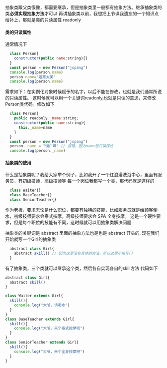 <!--
 * @Author: gaoyuan
 * @Date: 2020-10-22 17:46:27
 * @LastEditors: gaoyuan
 * @LastEditTime: 2020-10-22 23:06:27
-->
<!--
 * @Author: gaoyuan
 * @Date: 2020-10-22 17:46:27
 * @LastEditors: gaoyuan
 * @LastEditTime: 2020-10-22 18:28:30
-->
抽象类跟父类很像，都需要继承，但是抽象类里一般都有抽象方法。继承抽象类的类**必须实现抽象方法**才可以
再讲抽象类以前，我想把上节课我遗忘的一个知识点给补上，那就是类的只读属性 readonly

#### 类的只读属性

通常情况下
```javascript
  class Person{
    constructor(public name:string){}
  }
  const person = new Person("jspang")
  console.log(person.name)
  person.name="姬霓太美"
  console.log(person.name)
```
需求如下：在实例化对象时候赋予的名字，以后不能在修改，也就是我们通常所说的只读属性。
这时候就可以用一个关键词readonly,也就是只读的意思，来修改Person类代码。修改如下
```javascript
  class Person{
    public readonly _name:string;
    constructor(public name:string){
      this._name=name
    }
  }
  const person = new Person("jspang")
  person._name = "谢广坤" // 报错，因为name是只读属性
  console.log(person._name)
```

#### 抽象类的使用
什么是抽象类呢？我给大家举个例子，比如我开了一个红浪漫洗浴中心，里面有服务员，有初级技师，高级技师等
每一个岗位我都写一个类，那代码就是这样的
```javascript 
  class Waiter{}
  class BaseTeacher{}
  class SeniorTeacher{}
```
作为老板，要求无论是什么职位，都要有独特的技能，比如服务员就是给顾客倒水，初级技师要求会泰式按摩，高级技师要求会 SPA 全身按摩。
这是一个硬性要求，但是每个职位的技能有不同，这时候就可以用抽象类解决问题

抽象类的关键词是 abstract 里面的抽象方法也是也是 abstract 开头的, 现在我们开始就写一个Girl的抽象类
```javascript
  abstract class Girl{
    abstract skill() // 因为这里没有具体的方法，所以这里不用写()
  }
```
有了抽象类，三个类就可以继承这个类，然后各自实现各自的skill方法
代码如下
```javascript
abstract class Girl{
  abstract skill()
}

class Waiter extends Girl{
  skill(){
    console.log("大爷，请喝水")
  }
}
class BaseTeacher extends Girl{
  skill(){
    console.log("大爷，来个泰式按摩吧") 
  }
} 
class SeniorTeacher extends Girl{
  skill(){
    console.log("大爷，来个全身按摩吧")
  }
}
```